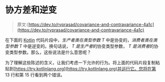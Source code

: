# 协方差和逆变

> 原文:[https://dev.to/rvprasad/covariance-and-contravariance-4a1c](https://dev.to/rvprasad/covariance-and-contravariance-4a1c)

在下面的 [Kotlin](https://kotlinlang.org/) 代码片段中，*生产者类在类型参数 T* 中是协变的，*消费者类在类型参数 T* 中是逆变的。换句话说， *T 是生产者*的协变类型参数， *T 是消费者*的协变类型参数。那么，这些说法是什么意思呢？

为了理解这些陈述的含义，让我们考虑一下允许的行为。将上面的代码片段复制粘贴到[https://try.kotlinlang.org](https://try.kotlinlang.org)并运行它。您将在第 13 行和第 15 行看到两个错误。